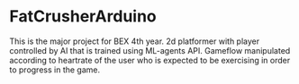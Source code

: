 # FatCrusherArduino
This is the major project for BEX 4th year. 2d platformer with player controlled by AI that is trained using ML-agents API. Gameflow manipulated according to heartrate of the user who is expected to be exercising in order to progress in the game. 
